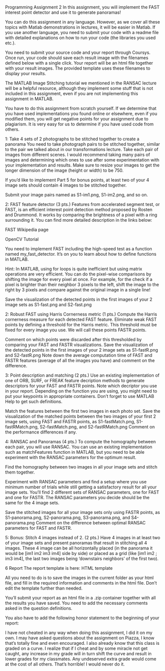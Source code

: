 Programming Assignment 2
In this assignment, you will implement the FAST interest point detector and use it to generate panoramas!

You can do this assignment in any language. However, as we cover all these topics with Matlab demonstrations in lectures, it will be easier in Matlab. If you use another language, you need to submit your code with a readme file with detailed explanations on how to run your code (the libraries you used etc.).

You need to submit your source code and your report through Coursys. Once run, your code should save each result image with the filenames defined below with a single click. Your report will be an html file together with your result images. The provided template uses these filenames to display your results.

The MATLAB Image Stitching tutorial we mentioned in the RANSAC lecture will be a helpful resource, although they implement some stuff that is not included in this assignment, even if you are not implementing this assignment in MATLAB.

You have to do this assignment from scratch yourself. If we determine that you have used implementations you found online or elsewhere, even if you modified them, you will get negative points for your assignment due to plagiarism. It is very easy for us to determine if you have used code from others.

1: Take 4 sets of 2 photographs to be stitched together to create a panorama
You need to take photograph pairs to be stitched together, similar to the pair we talked about in our transformations lecture. Take each pair of images from different scenes. I would recommend taking many pairs of images and determining which ones to use after some experimentation with your implementation and results. Make sure to resize your images to get the longer dimension of the image (height or width) to be 750.

If you’d like to implement Part 5 for bonus points, at least two of your 4 image sets should contain 4 images to be stitched together.

Submit your image pairs named as S1-im1.png, S1-im2.png, and so on.

2: FAST feature detector (3 pts.)
Features from accelerated segment test, or FAST, is an efficient interest point detection method proposed by Rosten and Drummond. It works by comparing the brightness of a pixel with a ring surrounding it. You can find more detailed description in the links below:

FAST Wikipedia page

OpenCV Tutorial

You need to implement FAST including the high-speed test as a function named my_fast_detector. It’s on you to learn about how to define functions in MATLAB.

Hint: In MATLAB, using for loops is quite inefficient but using matrix operations are very efficient. You can do the pixel-wise comparisons by shifting the image for every pixel at once. For example, for the check if a pixel is brighter than their neighbor 3 pixels to the left, shift the image to the right by 3 pixels and compare against the original image in a single line!

Save the visualization of the detected points in the first images of your 2 image sets as S1-fast.png and S2-fast.png

2: Robust FAST using Harris Cornerness metric (1 pts.)
Compute the Harris cornerness measure for each detected FAST feature. Eliminate weak FAST points by defining a threshold for the Harris metric. This threshold must be fixed for every image you use. We will call these points FASTR points.

Comment on which points were discarded after this thresholded by comparing your FAST and FASTR visualizations. Save the visualization of the detected points in the first images of your 2 image sets as S1-fastR.png and S2-fastR.png Note down the average computation time of FAST and FASTR features (average of all the images you have) and comment on the difference.

3: Point description and matching (2 pts.)
Use an existing implementation of one of ORB, SURF, or FREAK feature decription methods to generate descriptors for your FAST and FASTR points. Note which decriptor you use in your report. Depending on the function you are using, you might need to put your keypoints in appropriate containers. Don’t forget to use MATLAB Help to get such definitions.

Match the features between the first two images in each photo set. Save the visualization of the matched points between the two images of your first 2 image sets, using FAST and FASTR points, as S1-fastMatch.png, S1-fastRMatch.png, S2-fastMatch.png, and S2-fastRMatch.png Comment on the performance differences if any.

4: RANSAC and Panoramas (4 pts.)
To compute the homography between each pair, you will use RANSAC. You can use an existing implementation such as matchFeatures function in MATLAB, but you need to be able experiment with the RANSAC parameters for the optimum result.

Find the homography between two images in all your image sets and stitch them together.

Experiment with RANSAC parameters and find a setup where you use minimum number of trials while still getting a satisfactory result for all your image sets. You’ll find 2 different sets of RANSAC parameters, one for FAST and one for FASTR. The RANSAC parameters you decide should be the same for the 4 image sets.

Save the stitched images for all your image sets only using FASTR points, as S1-panorama.png, S2-panorama.png, S3-panorama.png, and S4-panorama.png Comment on the difference between optimal RANSAC parameters for FAST and FASTR.

5: Bonus: Stitch 4 images instead of 2. (2 pts.)
Have 4 images in at least two of your image sets and present panoramas that result in stitching all 4 images. These 4 image can be all horizontally placed (in the panorama it would be [im1 im2 im3 im4] side by side) or placed as a grid (like [im1 im2 ; im3 im4], the last two images being ‘downstairs neighbors’ of the first two).

6 Report
The report template is here: HTML template

All you need to do is to save the images in the current folder as your html file, and fill in the required information and comments in the html file. Don’t edit the template further than needed.

You’ll submit your report as an html file in a .zip container together with all the results you have saved. You need to add the necessary comments asked in the question definitions.

You also have to add the following honor statement to the beginning of your report:

I have not cheated in any way when doing this assignment, I did it on my own. I may have asked questions about the assignment on Piazza, I know that’s totally fine and even encouraged. I also already know that this class is graded on a curve. I realize that if I cheat and by some miracle not get caught, any increase in my grade will in turn shift the curve and result in lower grades for my classmates. Any undeserved extra grade would come at the cost of all others. That’s horrible! I would never do it.
